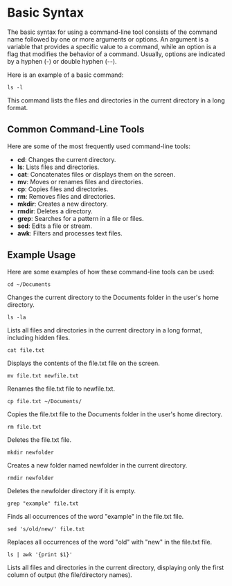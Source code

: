 # Basic Syntax

The basic syntax for using a command-line tool consists of the command name followed by one or more arguments or options. An argument is a variable that provides a specific value to a command, while an option is a flag that modifies the behavior of a command. Usually, options are indicated by a hyphen (-) or double hyphen (--).

Here is an example of a basic command:

```
ls -l
```

This command lists the files and directories in the current directory in a long format.

## Common Command-Line Tools

Here are some of the most frequently used command-line tools:

- **cd**: Changes the current directory.
- **ls**: Lists files and directories.
- **cat**: Concatenates files or displays them on the screen.
- **mv**: Moves or renames files and directories.
- **cp**: Copies files and directories.
- **rm**: Removes files and directories.
- **mkdir**: Creates a new directory.
- **rmdir**: Deletes a directory.
- **grep**: Searches for a pattern in a file or files.
- **sed**: Edits a file or stream.
- **awk**: Filters and processes text files.

## Example Usage

Here are some examples of how these command-line tools can be used:

```
cd ~/Documents
```

Changes the current directory to the Documents folder in the user's home directory.

```
ls -la
```

Lists all files and directories in the current directory in a long format, including hidden files.

```
cat file.txt
```

Displays the contents of the file.txt file on the screen.

```
mv file.txt newfile.txt
```

Renames the file.txt file to newfile.txt.

```
cp file.txt ~/Documents/
```

Copies the file.txt file to the Documents folder in the user's home directory.

```
rm file.txt
```

Deletes the file.txt file.

```
mkdir newfolder
```

Creates a new folder named newfolder in the current directory.

```
rmdir newfolder
```

Deletes the newfolder directory if it is empty.

```
grep "example" file.txt
```

Finds all occurrences of the word "example" in the file.txt file.

```
sed 's/old/new/' file.txt
```

Replaces all occurrences of the word "old" with "new" in the file.txt file.

```
ls | awk '{print $1}'
```

Lists all files and directories in the current directory, displaying only the first column of output (the file/directory names).
